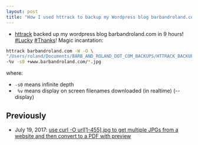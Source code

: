 ```yaml
---
layout: post
title: "How I used httrack to backup my Wordpress blog barbandroland.com"
---
```


* [httrack](https://www.httrack.com/) backed up my wordpress blog barbandroland.com in 9 hours! [#Lucky](https://devdilettante.com/tags/Lucky) [#Thanks](https://devdilettante.com/tags/Thanks)! Magic incantation: 
```bash
httrack barbandroland.com -W -O \
"/Users/roland/Documents/BARB_AND_ROLAND_DOT_COM_BACKUPS/HTTRACK_BACKUP/barbandrolandbackup" \
-%v -s0 +www.barbandroland.com/*.jpg
```
where:
*  `-s0` means infinite depth
* ` %v` means  display on screen filenames downloaded (in realtime) (--display)


## Previously

* July 19, 2017: [use curl -O url\[1-455\].jpg to get multiple JPGs from a website and then convert to a PDF with preview](http://rolandtanglao.com/2017/07/19/p1-curl-to-get-multiple-jpgs-from-the-internet-and-convert-to-pdf/)         